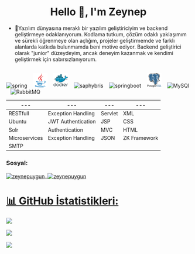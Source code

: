 <h1 align="center">Hello 👋, I'm Zeynep</h1>

- 🌱Yazılım dünyasına meraklı bir yazılım geliştiriciyim ve backend geliştirmeye odaklanıyorum. Kodlama tutkum, çözüm odaklı yaklaşımım ve sürekli öğrenmeye olan açlığım, projeler geliştirmemde ve farklı alanlarda katkıda bulunmamda beni motive ediyor. Backend geliştirici olarak "junior" düzeydeyim, ancak deneyim kazanmak ve kendimi geliştirmek için sabırsızlanıyorum.

##
<p>
 <!--spring-->
<img src="https://github.com/ZU1234/Document/blob/main/imagesTeknology/1200px-Spring_Framework_Logo_2018.svg.svg" alt="spring" width="100" />   &nbsp;&nbsp; 
 <!--java-->
 <img src="https://raw.githubusercontent.com/devicons/devicon/master/icons/java/java-original.svg" alt= "java" width="40" height="40"/>   &nbsp;&nbsp; 
 <!--docker-->
<img src="https://raw.githubusercontent.com/devicons/devicon/master/icons/docker/docker-original-wordmark.svg" alt="docker" width="40" height="40"/> &nbsp;&nbsp;
<!--saphybris-->
 <img src="https://github.com/ZU1234/Document/blob/main/imagesTeknology/saphybrislogo-002.jpg" alt="saphybris" width="80" height="30"/> &nbsp;&nbsp;
<!--springboot-->
<img src="https://github.com/ZU1234/Document/blob/main/imagesTeknology/1_-uckV8DOh3l0bCvqZ73zYg.svg" alt="springboot" width="100" /> &nbsp;&nbsp;
<!--postgresql-->
<img src="https://raw.githubusercontent.com/devicons/devicon/master/icons/postgresql/postgresql-original-wordmark.svg" alt="postgresql" width="40" height="40"/> &nbsp;&nbsp;
<!--MySQL-->
 <img src="https://github.com/ZU1234/Document/blob/main/imagesTeknology/mysql-official.svg" alt="MySQl" width="60" height="40"/> &nbsp;&nbsp;
  <!--RabbitMQ-->
 <img src="https://github.com/ZU1234/Document/blob/main/imagesTeknology/rabbitmq-ar21.svg" alt="RabbitMQ" width="80" height="40"/> &nbsp;&nbsp;
  
 </p>


|---|---|---|---|
|-----------------------|------------------------|------------------------|----------------------|
|   RESTfull            | Exception Handling     | Servlet                | XML |
|    Ubuntu             | JWT Authentication     | JSP                    |CSS  |
| Solr                  | Authentication         | MVC                    |    HTML |
| Microservices         |Exception Handling      | JSON                   | ZK Framework      |
| SMTP        |     |  ||




<h3 align="left">Sosyal:</h3>
 

 
<p align="left"><a href="https://linkedin.com/in/zeynepuygun" target="blank"><img align="center" src="https://raw.githubusercontent.com/rahuldkjain/github-profile-readme-generator/master/src/images/icons/Social/linked-in-alt.svg" alt="zeynepuygun" height="30" width="40" / <p align="left">&nbsp;&nbsp;<a href="https://www.hackerrank.com/zynpzynp_uygun?hr_r=1" target="blank"><img align="center" src="https://raw.githubusercontent.com/rahuldkjain/github-profile-readme-generator/master/src/images/icons/Social/hackerrank.svg" alt="zeynepuygun" height="30" width="40" />
 




 #  📊 GitHub İstatistikleri:

![](https://github-readme-stats.vercel.app/api?username=ZU1234&theme=onedark&hide_border=false&include_all_commits=false&count_private=false)<br/>

![](https://github-readme-streak-stats.herokuapp.com/?user=ZU1234&theme=onedark&hide_border=false)<br/>

![](https://github-readme-stats.vercel.app/api/top-langs/?username=ZU1234&theme=onedark&hide_border=false&include_all_commits=false&count_private=false&layout=compact)

 

<!--

- 🤔 I’m looking for help with ...

- 💬 Ask me about ...

- 📫 How to reach me: ...

- 😄 Pronouns: ...

- ⚡ Fun fact: ...
